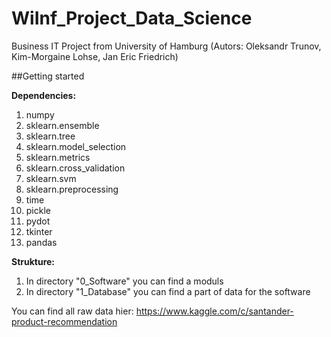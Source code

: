 # WiInf_Project_Data_Science

Business IT Project from University of Hamburg (Autors: Oleksandr Trunov, Kim-Morgaine Lohse, Jan Eric Friedrich)


##Getting started

**Dependencies:**
1. numpy
2. sklearn.ensemble
3. sklearn.tree
4. sklearn.model_selection
5. sklearn.metrics
6. sklearn.cross_validation
7. sklearn.svm
8. sklearn.preprocessing
9. time
10. pickle
11. pydot
12. tkinter
13. pandas

**Strukture:**
1. In directory "0_Software" you can find a moduls
2. In directory "1_Database" you can find a part of data for the software

You can find all raw data hier: https://www.kaggle.com/c/santander-product-recommendation
